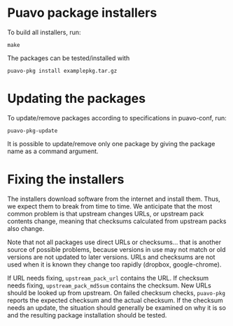 # Puavo package installers

To build all installers, run:

    make

The packages can be tested/installed with

    puavo-pkg install examplepkg.tar.gz

# Updating the packages

To update/remove packages according to specifications in puavo-conf, run:

    puavo-pkg-update

It is possible to update/remove only one package by giving the package name
as a command argument.

# Fixing the installers

The installers download software from the internet and install them.
Thus, we expect them to break from time to time.  We anticipate that the
most common problem is that upstream changes URLs, or upstream pack contents
change, meaning that checksums calculated from upstream packs also change.

Note that not all packages use direct URLs or checksums... that is another
source of possible problems, because versions in use may not match or old
versions are not updated to later versions.  URLs and checksums are not
used when it is known they change too rapidly (dropbox, google-chrome).

If URL needs fixing, ``upstream_pack_url`` contains the URL.  If
checksum needs fixing, ``upstream_pack_md5sum`` contains the checksum.
New URLs should be looked up from upstream.  On failed checksum checks,
``puavo-pkg`` reports the expected checksum and the actual checksum.
If the checksum needs an update, the situation should generally be
examined on why it is so and the resulting package installation should
be tested.
